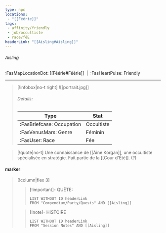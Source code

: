```yaml
---
type: npc
locations:
 - "[[Féérie]]"
tags:
 - affinity/friendly
 - job/occultiste
 - race/féE
headerLink: "[[Aisling#Aisling]]"
---
```

###### Aisling
<span class="sub2">:FasMapLocationDot: [[Féérie#Féérie]]&nbsp;&nbsp;|&nbsp;&nbsp;:FasHeartPulse: Friendly </span>
___

> [!infobox|no-t right]
> ![[portrait.jpg]]
> ###### Details:
> | Type | Stat |
> | ---- | ---- |
> | :FasBriefcase: Occupation |  Occultiste |
> | :FasVenusMars: Genre | Féminin |
> | :FasUser: Race | Fée |
<span class="clearfix"></span>

> [!quote|no-t]
> Une connaissance de [[Áine Korgan]], une occultiste spécialisée en stratégie. 
> Fait partie de la [[Cour d'Été]]. (?)

#### marker
> [!column|flex 3]
>> [!important]- QUÊTE:
>>```dataview
>>LIST WITHOUT ID headerLink
>>FROM "Compendium/Party/Quests" AND [[Aisling]]
>
>>[!note]- HISTOIRE
>>```dataview
>>LIST WITHOUT ID headerLink
>>FROM "Session Notes" AND [[Aisling]]
